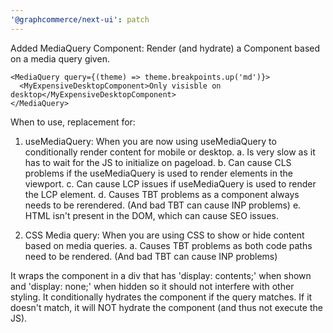 ```yaml
---
'@graphcommerce/next-ui': patch
---
```


Added MediaQuery Component: Render (and hydrate) a Component based on a media query given.

```tsx
<MediaQuery query={(theme) => theme.breakpoints.up('md')}>
  <MyExpensiveDesktopComponent>Only visisble on desktop</MyExpensiveDesktopComponent>
</MediaQuery>
```

When to use, replacement for:
1. useMediaQuery: When you are now using useMediaQuery to conditionally render content for mobile or desktop.
   a. Is very slow as it has to wait for the JS to initialize on pageload.
   b. Can cause CLS problems if the useMediaQuery is used to render elements in the viewport.
   c. Can cause LCP issues if useMediaQuery is used to render the LCP element.
   d. Causes TBT problems as a component always needs to be rerendered. (And bad TBT can cause INP problems)
   e. HTML isn't present in the DOM, which can cause SEO issues.

2. CSS Media query: When you are using CSS to show or hide content based on media queries.
   a. Causes TBT problems as both code paths need to be rendered. (And bad TBT can cause INP problems)

It wraps the component in a div that has 'display: contents;' when shown and 'display: none;' when hidden so it should not interfere with other styling.
It conditionally hydrates the component if the query matches. If it doesn't match, it will NOT hydrate the component (and thus not execute the JS).
